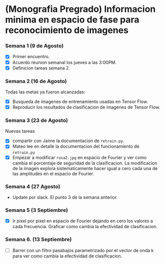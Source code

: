 # (Monografia Pregrado) Informacion minima en espacio de fase para reconocimiento de imagenes

### Semana 1 (9 de Agosto)
* [X] Primer encuentro.
* [X] Acuerdo reunion semanal los jueves a las 3:00PM.
* [X] Definicion tareas semana 2.

### Semana 2 (16 de Agosto)
Todas las metas ya fueron alcanzadas:
* [X] Busqueda de imagenes de entrenamiento usadas en Tensor Flow.
* [X] Reproducir los resultados de clasificacion de imagenes de Tensor Flow. 
      
### Semana 3 (23 de Agosto)
Nuevas tareas
* [X] compartir con Jaime la documentacion de `retrain.py`.
* [X] Mateo lee en detalle la documentacion del funcionamiento de `retrain.py`
* [X] Empezar a modificar `rosa2.jpg` en espacio de Fourier y ver como cambia el porcentaje de seguridad de la clasificacion.
      La modificacion de la imagen explora sistematicamente hacer igual a cero cada una de las amplitudes en el espacio de Fourier.

### Semana 4 (27 Agosto)

* Update por slack. El punto 3 de la semana anterior.

### Semana 5 (3 Septiembre)

* [X] Ir pixel por pixel en espacio de Fourier dejando en cero los valores a cada frecuencia. Graficar como cambia la efectividad de clasificacion.

### Semana 6. (13 Septiembre)

* [ ] Barrer con un filtro pasabajos parametrizado por el vector de onda k para ver como cambia la efectividad de clasificacion.
